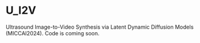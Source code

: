 # U_I2V
Ultrasound Image-to-Video Synthesis via Latent Dynamic Diffusion Models (MICCAI2024). Code is coming soon.
